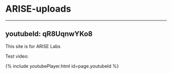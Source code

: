 # ARISE-uploads

---
youtubeId: qR8UqnwYKo8
---

This site is for ARISE Labs

Test video:

{% include youtubePlayer.html id=page.youtubeId %}
